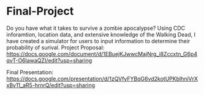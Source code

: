 # Final-Project

Do you have what it takes to survive a zombie apocalypse? 
Using CDC inforamtion, location data,  and extensive knowledge of the Walking Dead, I have created a simulator for users to input information to determine their probability of surival.
Project Proposal: https://docs.google.com/document/d/1EBuejKJwwcMajNrg_i8Zccxtn_G6p4qvT-O6lawaQZI/edit?usp=sharing

Final Presentation: https://docs.google.com/presentation/d/1zQVfyFYBqG6vd2kotUPKblhniVrXxBv11_aR5-hrnrQ/edit?usp=sharing
